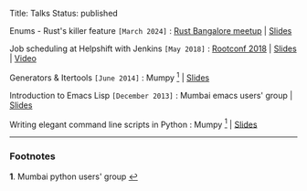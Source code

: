 Title: Talks
Status: published

Enums - Rust's killer feature `[March 2024]`
: [Rust Bangalore meetup](https://hasgeek.com/rustbangalore/march-2024-rustacean-meetup/) | [Slides](/presentations/Rust-enums-killer-feature.pdf)

Job scheduling at Helpshift with Jenkins `[May 2018]`
: [Rootconf 2018](https://rootconf.in/2018/) | [Slides](/presentations/Jenkins-JobScheduler-RootConf.pdf) | [Video](https://www.youtube.com/watch?v=Gk0GLQFe4po&t=173s)

Generators & Itertools `[June 2014]`
: Mumpy <a id="footnote-1-ref" href="#footnote-1"><sup>1</sup></a> | [Slides](/presentations/generators-itertools)

Introduction to Emacs Lisp `[December 2013]`
: Mumbai emacs users' group | [Slides](/presentations/elisp-intro)

Writing elegant command line scripts in Python
: Mumpy <a id="footnote-1-ref" href="#footnote-1"><sup>1</sup></a> | [Slides](/presentations/PyCLI-Mumpy.pdf)

---

### Footnotes

<b id="footnote-1">1</b>. Mumbai python users' group <a href="#footnote-1-ref">&#8617;</a>


